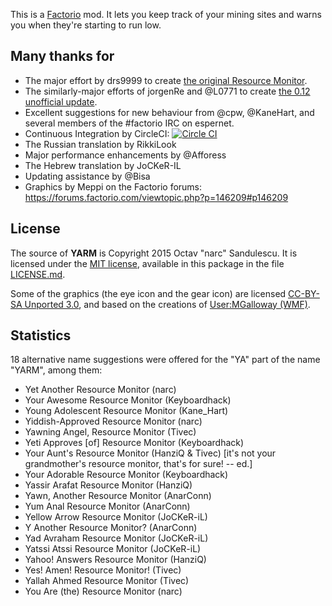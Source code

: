 This is a [Factorio](http://www.factorio.com/) mod. It lets you keep track of
your mining sites and warns you when they're starting to run low.

## Many thanks for ##

* The major effort by drs9999 to create
[the original Resource Monitor](http://www.factorioforums.com/forum/viewtopic.php?f=86&t=2855).
* The similarly-major efforts of jorgenRe and @L0771 to create
[the 0.12 unofficial update](http://www.factorioforums.com/forum/viewtopic.php?f=120&t=13809).
* Excellent suggestions for new behaviour from @cpw, @KaneHart, and several
members of the #factorio IRC on espernet.
* Continuous Integration by CircleCI:
[![Circle CI](https://circleci.com/gh/narc0tiq/YARM.svg?style=svg)](https://circleci.com/gh/narc0tiq/YARM)
* The Russian translation by RikkiLook
* Major performance enhancements by @Afforess
* The Hebrew translation by JoCKeR-IL
* Updating assistance by @Bisa
* Graphics by Meppi on the Factorio forums: <https://forums.factorio.com/viewtopic.php?p=146209#p146209>


## License ##

The source of **YARM** is Copyright 2015 Octav "narc" Sandulescu. It
is licensed under the [MIT license][mit], available in this package in the file
[LICENSE.md](LICENSE.md).

Some of the graphics (the eye icon and the gear icon) are licensed
[CC-BY-SA Unported 3.0][CC-BY-SA-3],
and based on the creations of
[User:MGalloway (WMF)](https://commons.wikimedia.org/wiki/User:MGalloway_%28WMF%29).


[mit]: http://opensource.org/licenses/mit-license.html
[CC-BY-SA-3]: https://creativecommons.org/licenses/by-sa/3.0/deed.en

## Statistics ##

18 alternative name suggestions were offered for the "YA" part of the name "YARM", among them:

- Yet Another Resource Monitor (narc)
- Your Awesome Resource Monitor (Keyboardhack)
- Young Adolescent Resource Monitor (Kane\_Hart)
- Yiddish-Approved Resource Monitor (narc)
- Yawning Angel, Resource Monitor (Tivec)
- Yeti Approves [of] Resource Monitor (Keyboardhack)
- Your Aunt's Resource Monitor (HanziQ & Tivec) [it's not your grandmother's resource monitor, that's for sure! -- ed.]
- Your Adorable Resource Monitor (Keyboardhack)
- Yassir Arafat Resource Monitor (HanziQ)
- Yawn, Another Resource Monitor (AnarConn)
- Yum Anal Resource Monitor (AnarConn)
- Yellow Arrow Resource Monitor (JoCKeR-iL)
- Y Another Resource Monitor? (AnarConn)
- Yad Avraham Resource Monitor (JoCKeR-iL)
- Yatssi Atssi Resource Monitor (JoCKeR-iL)
- Yahoo! Answers Resource Monitor (HanziQ)
- Yes! Amen! Resource Monitor! (Tivec)
- Yallah Ahmed Resource Monitor (Tivec)
- You Are (the) Resource Monitor (narc)

